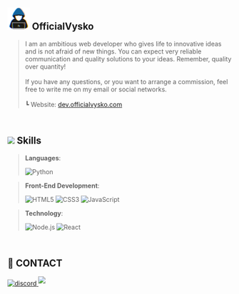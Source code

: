 
## <picture><img src = "https://github.com/0xAbdulKhalid/0xAbdulKhalid/raw/main/assets/mdImages/about_me.gif" width = 50px></picture> **OfficialVysko**

> I am an ambitious web developer who gives life to innovative ideas and is not afraid of new things. You can expect very reliable communication and quality solutions to your ideas. Remember, quality over quantity!
> <br><br>
> If you have any questions, or you want to arrange a commission, feel free to write me on my email or social networks.<br>
> <br>
> ┗ Website: [dev.officialvysko.com](https://dev.officialvysko.com)<br>

<br>

## <img src="https://media2.giphy.com/media/QssGEmpkyEOhBCb7e1/giphy.gif?cid=ecf05e47a0n3gi1bfqntqmob8g9aid1oyj2wr3ds3mg700bl&rid=giphy.gif" width ="25"><b> Skills</b>

<p align="center">
	
> **Languages**:
>	
>    ![Python](https://img.shields.io/badge/Python%20-%2314354C.svg?style=for-the-badge&logo=python&logoColor=white)
    
> **Front-End Development**:
>
>   ![HTML5](https://img.shields.io/badge/HTML5%20-%23E34F26.svg?style=for-the-badge&logo=html5&logoColor=white)
>   ![CSS3](https://img.shields.io/badge/CSS%20-%231572B6.svg?style=for-the-badge&logo=css3&logoColor=white)
>   ![JavaScript](https://img.shields.io/badge/JavaScript%20-%23F7DF1E.svg?style=for-the-badge&logo=javascript&logoColor=black)

> **Technology**:
>
>    ![Node.js](https://img.shields.io/badge/github-%23121011.svg?style=for-the-badge&logo=github&logoColor=white)
>    ![React](https://img.shields.io/badge/Visual%20Studio%20Code-0078d7.svg?style=for-the-badge&logo=visual-studio-code&logoColor=white)
	
</p>

<br>

## 🤝 CONTACT

<a href="https://discord.com/users/611182964948074526" target="_blank">
<img src="https://img.shields.io/badge/discord:  OfficialVysko-%2300acee.svg?color=1DA1F2&style=for-the-badge&logo=discord&logoColor=white" alt=discord style="margin-bottom: 5px;"/>

<a href="mailto:dev.officialvysko@gmail.com" target="_blank">
<img src="https://img.shields.io/badge/gmail:  OfficialVysko-%23EA4335.svg?style=for-the-badge&logo=gmail&logoColor=white" t=mail style="margin-bottom: 5px;" />
